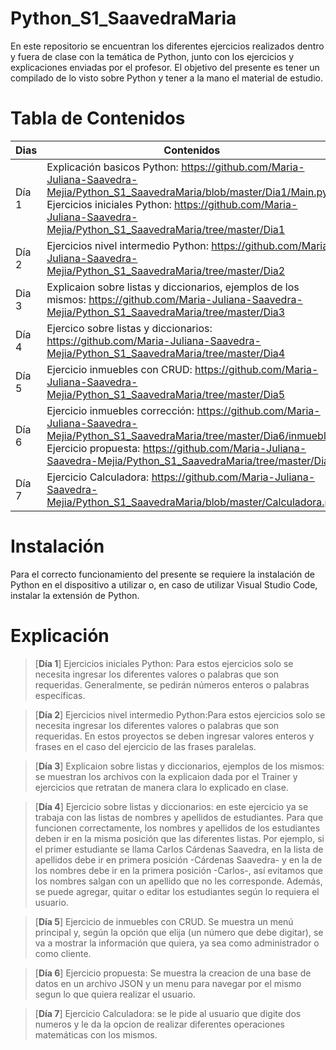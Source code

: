 # **Python_S1_SaavedraMaria**

En este repositorio se encuentran los diferentes ejercicios realizados dentro y fuera de clase con la temática de Python, junto con los ejercicios y explicaciones enviadas por el profesor. El objetivo del presente es tener un compilado de lo visto sobre Python y tener a la mano el material de estudio.

# **Tabla de Contenidos**

| Dias | Contenidos |
|--|--|
| Día 1 | Explicación basicos Python: https://github.com/Maria-Juliana-Saavedra-Mejia/Python_S1_SaavedraMaria/blob/master/Dia1/Main.py. Ejercicios iniciales Python: https://github.com/Maria-Juliana-Saavedra-Mejia/Python_S1_SaavedraMaria/tree/master/Dia1 |
| Día 2 | Ejercicios nivel intermedio Python: https://github.com/Maria-Juliana-Saavedra-Mejia/Python_S1_SaavedraMaria/tree/master/Dia2|
| Dia 3  | Explicaion sobre listas y diccionarios, ejemplos de los mismos: https://github.com/Maria-Juliana-Saavedra-Mejia/Python_S1_SaavedraMaria/tree/master/Dia3 |
| Día 4 | Ejercico sobre listas y diccionarios: https://github.com/Maria-Juliana-Saavedra-Mejia/Python_S1_SaavedraMaria/tree/master/Dia4 |
| Día 5 | Ejercicio inmuebles con CRUD: https://github.com/Maria-Juliana-Saavedra-Mejia/Python_S1_SaavedraMaria/tree/master/Dia5 |
| Día 6  | Ejercicio inmuebles corrección: https://github.com/Maria-Juliana-Saavedra-Mejia/Python_S1_SaavedraMaria/tree/master/Dia6/inmuebles  Ejercicio propuesta: https://github.com/Maria-Juliana-Saavedra-Mejia/Python_S1_SaavedraMaria/tree/master/Dia6 |
| Día  7 | Ejercicio Calculadora: https://github.com/Maria-Juliana-Saavedra-Mejia/Python_S1_SaavedraMaria/blob/master/Calculadora.py |

# **Instalación**

Para el correcto funcionamiento del presente se requiere la instalación de Python en el dispositivo a utilizar o, en caso de utilizar Visual Studio Code, instalar la extensión de Python. 

# **Explicación**
> [**Día 1**]
Ejercicios iniciales Python: Para estos ejercicios solo se necesita ingresar los diferentes valores o palabras que son requeridas. Generalmente, se pedirán números enteros o palabras específicas. 


> [**Día 2**]
Ejercicios nivel intermedio Python:Para estos ejercicios solo se necesita ingresar los diferentes valores o palabras que son requeridas. En estos proyectos se deben ingresar valores enteros y frases en el caso del ejercicio de las frases paralelas. 

> [**Día 3**]
 Explicaion sobre listas y diccionarios, ejemplos de los mismos: se muestran los archivos con la explicaion dada por el Trainer y ejercicios que retratan de manera clara lo explicado en clase. 

> [**Día 4**]
Ejercicio sobre listas y diccionarios: en este ejercicio ya se trabaja con las listas de nombres y apellidos de estudiantes. Para que funcionen correctamente, los nombres y apellidos de los estudiantes deben ir en la misma posición que las diferentes listas. Por ejemplo, si el primer estudiante se llama Carlos Cárdenas Saavedra, en la lista de apellidos debe ir en primera posición -Cárdenas Saavedra- y en la de los nombres debe ir en la primera posición -Carlos-, así evitamos que los nombres salgan con un apellido que no les corresponde. Además, se puede agregar, quitar o editar los estudiantes según lo requiera el usuario.

> [**Día 5**]
Ejercicio de inmuebles con CRUD. Se muestra un menú principal y, según la opción que elija (un número que debe digitar), se va a mostrar la información que quiera, ya sea como administrador o como cliente. 


> [**Día 6**]
Ejercicio propuesta: Se muestra la creacion de una base de datos en un archivo JSON y un menu para navegar por el mismo segun lo que quiera realizar el usuario. 

> [**Día 7**]
 Ejercicio Calculadora: se le pide al usuario que digite dos numeros y le da la opcion de realizar diferentes operaciones matemáticas con los mismos. 
